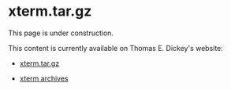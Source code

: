 # xterm.tar.gz

This page is under construction.

This content is currently available on Thomas E. Dickey's website:

* [xterm.tar.gz](https://invisible-island.net/datafiles/release/xterm.tar.gz)

* [xterm archives](https://invisible-island.net/archives/xterm/)

